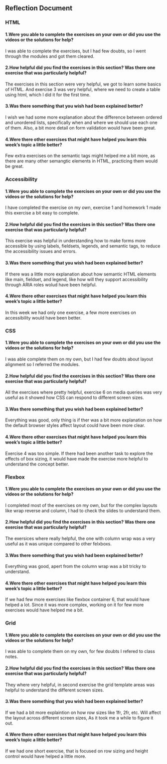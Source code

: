 ## Reflection Document

### HTML

#### 1.Were you able to complete the exercises on your own or did you use the videos or the solutions for help?

I was able to complete the exercises, but I had few doubts, so I went through the modules and got them cleared.

#### 2.How helpful did you find the exercises in this section? Was there one exercise that was particularly helpful?

The exercises in this section were very helpful, we got to learn some basics of HTML. And exercise 3 was very helpful, where we need to create a table using html, which I did it for the first time.

#### 3.Was there something that you wish had been explained better?

I wish we had some more explanation about the difference between ordered and unordered lists, specifically when and where we should use each one of them. Also, a bit more detail on form validation would have been great.

#### 4.Were there other exercises that might have helped you learn this week’s topic a little better?

Few extra exercises on the semantic tags might helped me a bit more, as there are many other semangtic elements in HTML, practicing them would be great.

### Accessibility

#### 1.Were you able to complete the exercises on your own or did you use the videos or the solutions for help?

I have completed the exercise on my own, exercise 1 and homework 1 made this exercise a bit easy to complete.

#### 2.How helpful did you find the exercises in this section? Was there one exercise that was particularly helpful?

This exercise was helpful in understanding how to make forms more accessible by using labels, fieldsets, legends, and semantic tags, to reduce the accessibility issues and errors.

#### 3.Was there something that you wish had been explained better?

If there was a little more explanation about how semantic HTML elements like main, fieldset, and legend, like how will they support accessibility through ARIA roles wolud have been helpful.

#### 4.Were there other exercises that might have helped you learn this week’s topic a little better?

In this week we had only one exercise, a few more exercises on accessibility would have been better.

### CSS

#### 1.Were you able to complete the exercises on your own or did you use the videos or the solutions for help?

I was able complete them on my own, but I had few doubts about layout alignment so I referred the modules.

#### 2.How helpful did you find the exercises in this section? Was there one exercise that was particularly helpful?

All the exercises where pretty helpful, exercise 6 on media queries was very useful as it showed how CSS can respond to different screen sizes.

#### 3.Was there something that you wish had been explained better?

Everything was good, only thing is if ther was a bit more explanation on how the default browser styles affect layout could have been more clear.

#### 4.Were there other exercises that might have helped you learn this week’s topic a little better?

Exercise 4 was too simple. If there had been another task to explore the effects of box sizing, it would have made the exercise more helpful to understand the concept better.

### Flexbox

#### 1.Were you able to complete the exercises on your own or did you use the videos or the solutions for help?

I completed most of the exercises on my own, but for the complex layouts like wrap reverse and column, I had to check the slides to understand them.

#### 2.How helpful did you find the exercises in this section? Was there one exercise that was particularly helpful?

The exersices where really helpful, the one with column wrap was a very useful as it was unique compared to other felxboxs.

#### 3.Was there something that you wish had been explained better?

Everything was good, apert from the column wrap was a bit tricky to understand.

#### 4.Were there other exercises that might have helped you learn this week’s topic a little better?

If we had few more exercises like flexbox container 6, that would have helped a lot. Since it was more complex, working on it for few more exercises would have helped me a bit.

### Grid

#### 1.Were you able to complete the exercises on your own or did you use the videos or the solutions for help?

I was able to complete them on my own, for few doubts I refered to class notes.

#### 2.How helpful did you find the exercises in this section? Was there one exercise that was particularly helpful?

They where very helpful, in second exercise the grid template areas was helpful to understand the different screen sizes.

#### 3.Was there something that you wish had been explained better?

If we had a bit more explaintion on how row sizes like 1fr, 2fr, etc. Will affect the layout across different screen sizes, As it took me a while to figure it out.

#### 4.Were there other exercises that might have helped you learn this week’s topic a little better?

If we had one short exercise, that is focused on row sizing and height control would have helped a little more.
